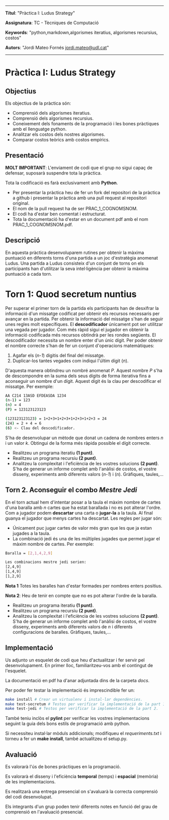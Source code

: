 ----
**Títul**: "Pràctica I: Ludus Strategy"

**Assignatura**: TC - Tècniques de Computació

**Keywords**: "python,markdown,algorismes iteratius, algorismes recursius, costos"

**Autors**: "Jordi Mateo Fornés <jordi.mateo@udl.cat>"

----

# Pràctica I: Ludus Strategy 

## Objectius

Els objectius de la pràctica són:

* Comprensió dels algorismes iteratius.
* Comprensió dels algorismes recursius.
* Coneixement dels fonaments de la programació i les bones pràctiques amb el llenguatge python.
* Analitzar els costos dels nostres algorismes.
* Comparar costos teòrics amb costos empírics.

## Presentació

**MOLT IMPORTANT**: L'enviament de codi que el grup no sigui capaç de defensar, suposarà suspendre tota la pràctica.

Tota la codificació es farà exclusivament amb **Python**. 

* Per presentar la pràctica heu de fer un fork del repositori de la pràctica a github i presentar la pràctica amb una pull request al repositori original. 
* El nom de la pull request ha de ser PRAC_1_COGNOMSNOM.
* El codi ha d'estar ben comentat i estructurat.
* Tota la documentació ha d'estar en un document pdf amb el nom PRAC_1_COGNOMSNOM.pdf.


## Descripció

En aquesta pràctica desenvoluparem rutines per obtenir la màxima puntuació en diferents torns d'una partida a un joc d'estratègia anomenat Ludus. Una partida a Ludus consisteix d'un conjunt de torns on els participants han d'utilitzar la seva intel·ligència per obtenir la màxima puntuació a cada torn.

# Torn 1: Quod secretum nuntius

Per superar el primer torn de la partida els participants han de desxifrar la informació d'un missatge codificat per obtenir els recursos necessaris per avançar en la partida. Per obtenir la informació del missatge s'han de seguir unes regles molt específiques. El **descodificador** únicament pot ser utilitzar una vegada per jugador. Com més ràpid sigui el jugador en obtenir la informació codificada més recursos obtindrà per les rondes següents. El descodificador necessita un nombre enter d'un únic dígit. Per poder obtenir el nombre correcte s'han de fer un conjunt d'operacions matemàtiques:

1. Agafar els (*n-1*) digitis del final del missatge.
2. Duplicar-los tantes vegades com indiqui l'últim dígit (*n*).

D'aquesta manera obtindreu un nombré anomenat *P*. Aquest nombre *P* s'ha de descompondre en la suma dels seus dígits de forma iterativa fins a aconseguir un nombre d'un dígit. Aquest dígit és la clau per descodificar el missatge. Per exemple:

```sh
AA C214 13ASD EFDEASDA 1234
(n-1) = 123
(n) = 4
(P) = 123123123123

(123123123123) = 1+2+3+1+2+3+1+2+3+1+2+3 = 24
(24) = 2 + 4 = 6
(6) <- Clau del descodificador.
```

S'ha de desenvolupar un mètode que donat un cadena de nombres enters *n* i un valor *k*. Obtingui de la forma més ràpida possible el dígit correcte.

* Realitzeu un programa iteratiu **(1 punt)**.
* Realitzeu un programa recursiu **(2 punt)**.
* Analitzeu la complexitat i  l'eficiència de les vostres solucions **(2 punt)**. S'ha de generar un informe complet amb l'anàlisi de costos, el vostre disseny, experiments amb diferents valors (*n-1*) i (*n*). Gràfiques, taules,...

## Torn 2. Aconseguir el combo *Mestre Jedi* 

En el torn actual hem d'intentar posar a la taula el màxim nombre de cartes d'una baralla amb *n* cartes que ha estat barallada i no es pot alterar l'ordre. Com a jugador podem **descartar** una carta o **jugar-la** a la taula. Al final guanya el jugador que menys cartes ha descartat. Les regles per jugar són:

* Únicament puc jugar cartes de valor més gran que les que ja estan jugades a la taula.
* La combinació jedi és una de les múltiples jugades que permet jugar el màxim nombre de cartes. 
Per exemple:

```sh
Baralla = [2,1,4,2,9]

Les combinacions mestre jedi serien:
[2,4,9]
[1,4,9]
[1,2,9]
```

**Nota 1** Totes les baralles han d'estar formades per nombres enters positius.

**Nota 2**: Heu de tenir en compte que no es pot alterar l'ordre de la baralla.

* Realitzeu un programa iteratiu **(1 punt)**.
* Realitzeu un programa recursiu **(2 punt)**.
* Analitzeu la complexitat i  l'eficiència de les vostres solucions **(2 punt)**. S'ha de generar un informe complet amb l'anàlisi de costos, el vostre disseny, experiments amb diferents valors de $n$ i diferents configuracions de baralles. Gràfiques, taules,...

## Implementació

Us adjunto un esquelet de codi que heu d'actualitzar i fer servir pel desenvolupament. En primer lloc, familiaritzeu-vos amb el contingut de l'esquelet.

La documentació en pdf ha d'anar adjuntada dins de la carpeta *docs*.

Per poder fer testar la implementació és imprescindible fer un:

```sh
make install # Crear un virtualenv i instal·lar dependències.
make test-secretum # Testos per verificar la implementació de la part 1.
make test-jedi # Testos per verificar la implementació de la part 2.
```

També teniu inclòs el **pylint** per verificar les vostres implementacions seguint la guia dels bons estils de programació amb python.

Si necessiteu instal·lar mòduls addicionals; modifiqueu el *requeriments.txt* i torneu a fer un **make install**, també actualitzeu el setup.py.

## Avaluació

Es valorarà l'ús de bones pràctiques en la programació.

Es valorarà el disseny i l'eficiència **temporal** (temps) i **espacial** (memòria) de les implementacions.

Es realitzarà una entrega presencial on s'avaluarà la correcta comprensió del codi desenvolupat.

Els integrants d'un grup poden tenir diferents notes en funció del grau de comprensió en l'avaluació presencial.
